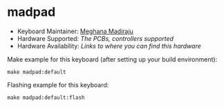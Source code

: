 # madpad

* Keyboard Maintainer: [Meghana Madiraju](https://github.com/MeghanaM4)
* Hardware Supported: *The PCBs, controllers supported*
* Hardware Availability: *Links to where you can find this hardware*

Make example for this keyboard (after setting up your build environment):

    make madpad:default

Flashing example for this keyboard:

    make madpad:default:flash